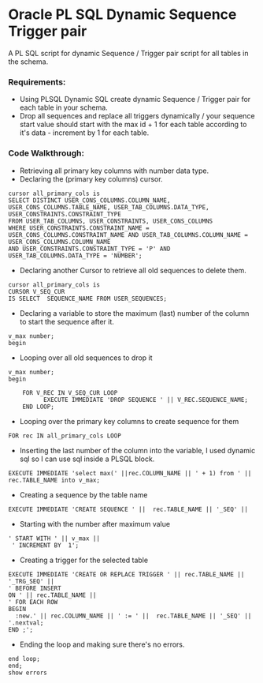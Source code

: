 # Oracle PL SQL Dynamic Sequence Trigger pair 

A PL SQL script for dynamic Sequence / Trigger pair script for all tables in the schema.

### Requirements: 
+ Using PLSQL Dynamic SQL create dynamic Sequence / Trigger pair for each table in your schema.
+ Drop all sequences and replace all triggers dynamically / your sequence start value should start with the max id + 1 for each table according to it's data - increment by 1 for each table.


### Code Walkthrough:

+ Retrieving all primary key columns with number data type.
+ Declaring the (primary key columns) cursor.

```
cursor all_primary_cols is
SELECT DISTINCT USER_CONS_COLUMNS.COLUMN_NAME, USER_CONS_COLUMNS.TABLE_NAME, USER_TAB_COLUMNS.DATA_TYPE, USER_CONSTRAINTS.CONSTRAINT_TYPE
FROM USER_TAB_COLUMNS, USER_CONSTRAINTS, USER_CONS_COLUMNS
WHERE USER_CONSTRAINTS.CONSTRAINT_NAME = USER_CONS_COLUMNS.CONSTRAINT_NAME AND USER_TAB_COLUMNS.COLUMN_NAME = USER_CONS_COLUMNS.COLUMN_NAME
AND USER_CONSTRAINTS.CONSTRAINT_TYPE = 'P' AND USER_TAB_COLUMNS.DATA_TYPE = 'NUMBER';
```

+ Declaring another Cursor to retrieve all old sequences to delete them.
```
cursor all_primary_cols is
CURSOR V_SEQ_CUR
IS SELECT  SEQUENCE_NAME FROM USER_SEQUENCES;
```

+ Declaring a variable to store the maximum (last) number of the column to start the sequence after it.

```
v_max number;
begin
```

+ Looping over all old sequences to drop it

```
v_max number;
begin

    FOR V_REC IN V_SEQ_CUR LOOP
          EXECUTE IMMEDIATE 'DROP SEQUENCE ' || V_REC.SEQUENCE_NAME;
    END LOOP;
```

+ Looping over the primary key columns to create sequence for them


```
FOR rec IN all_primary_cols LOOP 
```

+ Inserting the last number of the column into the variable, I used dynamic sql so I can use sql inside a PLSQL block.


```
EXECUTE IMMEDIATE 'select max(' ||rec.COLUMN_NAME || ' + 1) from ' || rec.TABLE_NAME into v_max; 
```

+ Creating a sequence by the table name
```
EXECUTE IMMEDIATE 'CREATE SEQUENCE ' ||  rec.TABLE_NAME || '_SEQ' || 
```

+ Starting with the number after maximum value
```
' START WITH ' || v_max || 
 ' INCREMENT BY  1';
```
+ Creating a trigger for the selected table 

```
EXECUTE IMMEDIATE 'CREATE OR REPLACE TRIGGER ' || rec.TABLE_NAME || '_TRG_SEQ' || 
' BEFORE INSERT 
ON ' || rec.TABLE_NAME ||
' FOR EACH ROW
BEGIN 
  :new.' || rec.COLUMN_NAME || ' := ' ||  rec.TABLE_NAME || '_SEQ' || '.nextval;
END ;';
```

+ Ending the loop and making sure there's no errors.

```
end loop;
end;
show errors
```





